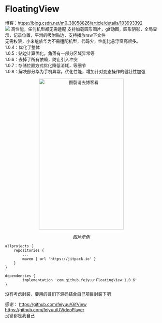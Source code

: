 # FloatingView
博客：https://blog.csdn.net/m0_38058826/article/details/103993392  
 [![](https://jitpack.io/v/feiyuu/FloatingView.svg)](https://jitpack.io/#feiyuu/FloatingView) 高性能，任何机型都无需适配
支持加载圆形图片，gif动图，圆形阴影，全局显示，记录位置，平滑的吸附贴边，支持播放raw下文件  
无需权限，小米魅族华为不需适配机型，代码少，性能比悬浮窗高很多。  
1.0.4：优化了整体  
1.0.5：贴边计算优化，角落有一部分区域异常等  
1.0.6：去掉了所有依赖，防止引入冲突  
1.0.7：存储位置方式优化降低消耗，等细节  
1.0.8：解决部分华为手机异常，优化性能，增加针对变态操作的健壮性加强  

<p align="center">
	<img src="https://github.com/feiyuu/FloatingView/blob/master/untitled1.gif" alt="图裂请去博客看"  width="280" height="498">
	<p align="center">
		<em>图片示例</em>
	</p>
</p>

	allprojects {
		repositories {
			...
			maven { url 'https://jitpack.io' }
		}
	}

	dependencies {
	        implementation 'com.github.feiyuu:FloatingView:1.0.6'
	}
没有考虑封装，要用的哥们下源码结合自己项目封装下吧

感谢：
https://github.com/feiyuu/GifView  
https://github.com/feiyuu/UVideoPlayer  
没错都是我自己
